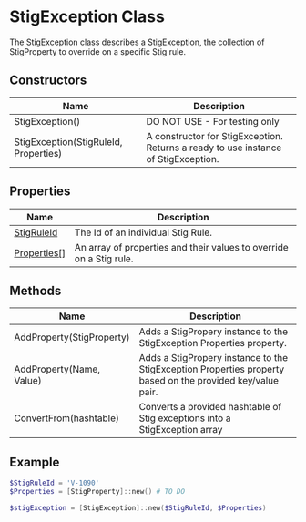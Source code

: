 # StigException Class

The StigException class describes a StigException, the collection of StigProperty to override on a specific Stig rule.

## Constructors

| Name | Description |
|-|-|
| StigException() | DO NOT USE - For testing only |
| StigException(StigRuleId, Properties) | A constructor for StigException. Returns a ready to use instance of StigException. |

## Properties

| Name | Description |
|-|-|
| [StigRuleId](https://docs.microsoft.com/en-us/dotnet/api/system.string?view=netframework-4.7.1) | The Id of an individual Stig Rule. |
| [Properties[]](.StigProperty.md) | An array of properties and their values to override on a Stig rule. |

## Methods

| Name | Description |
|-|-|
| AddProperty(StigProperty) | Adds a StigPropery instance to the StigException Properties property. |
| AddProperty(Name, Value) |Adds a StigPropery instance to the StigException Properties property based on the provided key/value pair. |
| ConvertFrom(hashtable) | Converts a provided hashtable of Stig exceptions into a StigException array |

## Example

```PowerShell
$StigRuleId = 'V-1090'
$Properties = [StigProperty]::new() # TO DO

$stigException = [StigException]::new($StigRuleId, $Properties)
```
